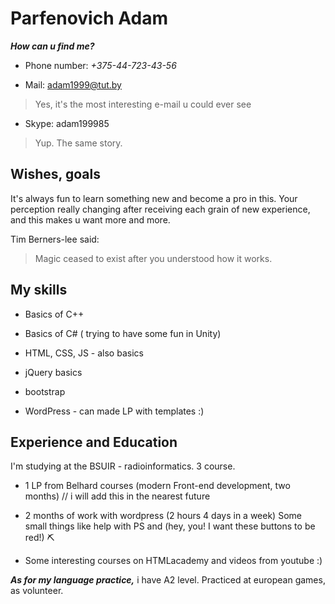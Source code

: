 # Parfenovich Adam #

***How can u find me?***

* Phone number: *+375-44-723-43-56*

* Mail: <adam1999@tut.by>

> Yes, it's the most interesting e-mail u could ever see 

* Skype: adam199985

> Yup. The same story.

## Wishes, goals ##


It's always fun to learn something new and become a pro in this.
Your perception really changing after receiving each grain of new experience, 
and this makes u want more and more.

Tim Berners-lee said:

>Magic ceased to exist after you understood how it works.

## My skills ##

* Basics of C++

* Basics of C# ( trying to have some fun in Unity)

* HTML, CSS, JS - also basics 

* jQuery basics

* bootstrap 

* WordPress - can made LP with templates :)


## Experience and Education ##

 I'm studying at the BSUIR - radioinformatics. 3 course.

* 1 LP from Belhard courses (modern Front-end development, two months)  //  i will add this in the nearest future

* 2 months of work with wordpress (2 hours 4 days in a week) Some small things like help with PS and (hey, you! I want these buttons to be red!) :pick:

* Some interesting courses on HTMLacademy and videos from youtube :)


***As for my language practice,*** i have A2 level.
Practiced at european games, as volunteer.
